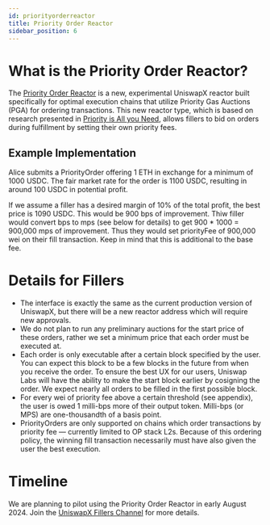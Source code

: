 ```yaml
---
id: priorityorderreactor
title: Priority Order Reactor
sidebar_position: 6
---
```

# What is the Priority Order Reactor?
The [Priority Order Reactor](https://github.com/Uniswap/UniswapX/blob/main/src/reactors/PriorityOrderReactor.sol) is a new, experimental UniswapX reactor built specifically for optimal execution chains that utilize Priority Gas Auctions (PGA) for ordering transactions. This new reactor type, which is based on research presented in [Priority is All you Need](https://www.paradigm.xyz/2024/06/priority-is-all-you-need), allows fillers to bid on orders during fulfillment by setting their own priority fees. 

## Example Implementation
Alice submits a PriorityOrder offering 1 ETH in exchange for a minimum of 1000 USDC. The fair market rate for the order is 1100 USDC, resulting in around 100 USDC in potential profit. 

If we assume a filler has a desired margin of 10% of the total profit, the best price is 1090 USDC. This would be 900 bps of improvement. Thiw filler would convert bps to mps (see below for details) to get 900 * 1000 = 900,000 mps of improvement. Thus they would set priorityFee of 900,000 wei on their fill transaction. Keep in mind that this is additional to the base fee.

# Details for Fillers
- The interface is exactly the same as the current production version of UniswapX, but there will be a new reactor address which will require new approvals.
- We do not plan to run any preliminary auctions for the start price of these orders, rather we set a minimum price that each order must be executed at.
- Each order is only executable after a certain block specified by the user. You can expect this block to be a few blocks in the future from when you receive the order. To ensure the best UX for our users, Uniswap Labs will have the ability to make the start block earlier by cosigning the order. We expect nearly all orders to be filled in the first possible block.
- For every wei of priority fee above a certain threshold (see appendix), the user is owed 1 milli-bps more of their output token. Milli-bps (or MPS) are one-thousandth of a basis point.
- PriorityOrders are only supported on chains which order transactions by priority fee — currently limited to OP stack L2s. Because of this ordering policy, the winning fill transaction necessarily must have also given the user the best execution.

# Timeline
We are planning to pilot using the Priority Order Reactor in early August 2024. Join the [UniswapX Fillers Channel](https://t.me/UniswapXdiscussion) for more details. 

